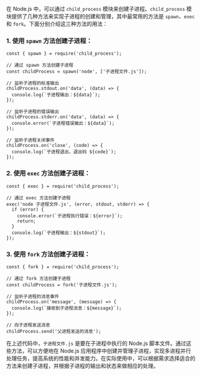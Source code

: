 在 Node.js 中，可以通过 `child_process` 模块来创建子进程。`child_process` 模块提供了几种方法来实现子进程的创建和管理，其中最常用的方法是 `spawn`、`exec` 和 `fork`。下面分别介绍这三种方法的用法：

### 1\. 使用 `spawn` 方法创建子进程：

    const { spawn } = require('child_process');
    
    // 通过 spawn 方法创建子进程
    const childProcess = spawn('node', ['子进程文件.js']);
    
    // 监听子进程的标准输出
    childProcess.stdout.on('data', (data) => {
      console.log(`子进程输出：${data}`);
    });
    
    // 监听子进程的错误输出
    childProcess.stderr.on('data', (data) => {
      console.error(`子进程错误输出：${data}`);
    });
    
    // 监听子进程关闭事件
    childProcess.on('close', (code) => {
      console.log(`子进程退出，退出码 ${code}`);
    });
    

### 2\. 使用 `exec` 方法创建子进程：

    const { exec } = require('child_process');
    
    // 通过 exec 方法创建子进程
    exec('node 子进程文件.js', (error, stdout, stderr) => {
      if (error) {
        console.error(`子进程执行错误：${error}`);
        return;
      }
      console.log(`子进程输出：${stdout}`);
    });
    

### 3\. 使用 `fork` 方法创建子进程：

    const { fork } = require('child_process');
    
    // 通过 fork 方法创建子进程
    const childProcess = fork('子进程文件.js');
    
    // 监听子进程的消息事件
    childProcess.on('message', (message) => {
      console.log(`接收到子进程消息：${message}`);
    });
    
    // 向子进程发送消息
    childProcess.send('父进程发送的消息');
    

在上述代码中，`子进程文件.js` 是要在子进程中执行的 Node.js 脚本文件。通过这些方法，可以方便地在 Node.js 应用程序中创建并管理子进程，实现多进程并行处理任务，提高系统的性能和并发能力。在实际使用中，可以根据需求选择适合的方法来创建子进程，并根据子进程的输出和状态来做相应的处理。